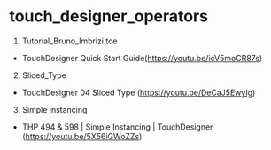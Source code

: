 # touch_designer_operators

1. Tutorial_Bruno_lmbrizi.toe
  - TouchDesigner Quick Start Guide(https://youtu.be/icV5moCR87s)

2. Sliced_Type
  - TouchDesigner 04 Sliced Type (https://youtu.be/DeCaJ5EwyIg)

3. Simple instancing
  - THP 494 & 598 | Simple Instancing | TouchDesigner (https://youtu.be/5X56iGWoZZs)
